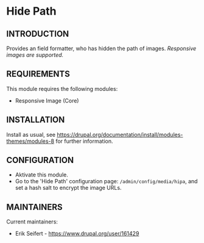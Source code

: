 # Hide Path

## INTRODUCTION

Provides an field formatter, who has hidden the path of images.
*Responsive images are supported.*

## REQUIREMENTS

This module requires the following modules:
 * Responsive Image (Core)

## INSTALLATION

Install as usual, see
https://drupal.org/documentation/install/modules-themes/modules-8
for further information.

## CONFIGURATION

  * Aktivate this module.
  * Go to the 'Hide Path' configuration page: `/admin/config/media/hipa`, and
  set a hash salt to encrypt the image URLs.

## MAINTAINERS

  Current maintainers:
   * Erik Seifert - https://www.drupal.org/user/161429
